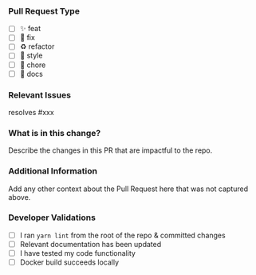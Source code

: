 
 ### Pull Request Type

<!-- For change type, change [ ] to [x]. -->

- [ ] ✨ feat
- [ ] 🐛 fix
- [ ] ♻️ refactor
- [ ] 💄 style
- [ ] 🔨 chore
- [ ] 📝 docs

### Relevant Issues

<!-- Use "resolves #xxx" to auto resolve on merge. Otherwise, please use "connect #xxx" -->

resolves #xxx


### What is in this change?

Describe the changes in this PR that are impactful to the repo.


### Additional Information

Add any other context about the Pull Request here that was not captured above.

### Developer Validations

<!-- All of the applicable items should be checked. -->

- [ ] I ran `yarn lint` from the root of the repo & committed changes
- [ ] Relevant documentation has been updated
- [ ] I have tested my code functionality
- [ ] Docker build succeeds locally